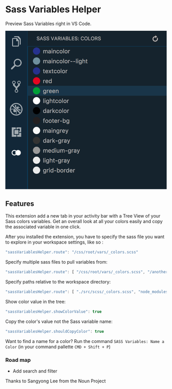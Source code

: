 # Sass Variables Helper

Preview Sass Variables right in VS Code.

![Sass Variables Helper](https://raw.githubusercontent.com/Nkzq/sass-variables-helper/master/resources/sass-variables.png)

## Features

This extension add a new tab in your activity bar with a Tree View of your Sass colors variables.
Get an overall look at all your colors easily and copy the associated variable in one click.

After you installed the extension, you have to specify the sass file you want to explore in your workspace settings, like so :

```js
"sassVariablesHelper.route": "/css/root/vars/_colors.scss"
```

Specify multiple sass files to pull variables from:

```js
"sassVariablesHelper.route": [ "/css/root/vars/_colors.scss", "/another/file/_other-colors.scss" ]
```

Specify paths relative to the workspace directory:

```js
"sassVariablesHelper.route": [ "./src/scss/_colors.scss", "node_modules/relative/dir/_colors.scss" ]
```

Show color value in the tree:

```js
"sassVariablesHelper.showColorValue": true
```

Copy the color's value not the Sass variable name:

```js
"sassVariablesHelper.shouldCopyColor": true
```

Want to find a name for a color? Run the command `SASS Variables: Name a Color` (in your command pallette `CMD + Shift + P`)

### Road map

- Add search and filter

Thanks to Sangyong Lee from the Noun Project
